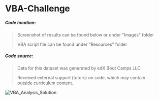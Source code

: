 # VBA-Challenge
<h5>Code location:</h5>

> Screenshot of results can be found below or under "Images" folder
> 
> VBA script file can be found under "Resources" folder

<h5>Code source:</h5>

> Data for this dataset was generated by edX Boot Camps LLC
> 
> Received external support (tutors) on code, which may contain outside curriculum content.

![VBA_Analysis_Solution:](https://github.com/elasmo4/VBA_Analysis/assets/123216506/a3c4fd1d-d694-4ffd-8612-b3dac5767314 "Solution to Challenge 2")
